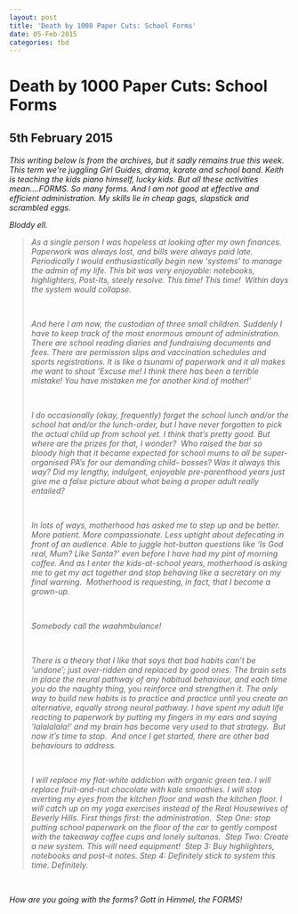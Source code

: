 ```yaml
---
layout: post
title: 'Death by 1000 Paper Cuts: School Forms'
date: 05-Feb-2015
categories: tbd
---
```


# Death by 1000 Paper Cuts: School Forms

## 5th February 2015

<p <img class="photo-horiz" src="http://1.bp.blogspot.com/-HpXPf5E7vG0/VK_wRkVFTtI/AAAAAAABNW4/-ExICwVwZdU/s1600/Women%2Band%2BCigarettes%2C%2Bca.%2B1950s%2B(6).jpg" /></p>

<h6 (photo source)</h6>

This writing below is from the archives,   but it sadly remains true this week. This term we're juggling Girl Guides, drama, karate and school band. Keith is teaching the kids piano himself, lucky kids. But all these activities mean....FORMS. So many forms. And I am not good at effective and efficient administration. My skills lie in cheap gags, slapstick and scrambled eggs.

Bloddy ell.

<blockquote>

As a single person I was hopeless at looking after my own finances. Paperwork was always lost, and bills were always paid late. Periodically I would enthusiastically begin new ‘systems’ to manage the admin of my life. This bit was very enjoyable: notebooks, highlighters, Post-Its, steely resolve. This time! This time!  Within days the system would collapse.

<br />



And here I am now, the custodian of three small children. Suddenly I have to keep track of the most enormous amount of administration. There are school reading diaries and fundraising documents and fees. There are permission slips and vaccination schedules and sports registrations. It is like a tsunami of paperwork and it all makes me want to shout ‘Excuse me! I think there has been a terrible mistake! You have mistaken me for another kind of mother!’

<br />



I do occasionally (okay, frequently) forget the school lunch and/or the school hat and/or the lunch-order, but I have never forgotten to pick the actual child up from school yet. I think that’s pretty good. But where are the prizes for that, I wonder?  Who raised the bar so bloody high that it became expected for school mums to all be super-organised PA’s for our demanding child- bosses? Was it always this way? Did my lengthy, indulgent, enjoyable pre-parenthood years just give me a false picture about what being a proper adult really entailed?



<br />

In lots of ways, motherhood has asked me to step up and be better. More patient. More compassionate. Less uptight about defecating in front of an audience. Able to juggle hot-button questions like ‘Is God real, Mum? Like Santa?’ even before I have had my pint of morning coffee. And as I enter the kids-at-school years, motherhood is asking me to get my act together and stop behaving like a secretary on my final warning.  Motherhood is requesting, in fact, that I become a grown-up.

<br />



Somebody call the waahmbulance!



<br />

There is a theory that I like that says that bad habits can’t be ‘undone’; just over-ridden and replaced by good ones. The brain sets in place the neural pathway of any habitual behaviour, and each time you do the naughty thing, you reinforce and strengthen it. The only way to build new habits is to practice and practice until you create an alternative, equally strong neural pathway. I have spent my adult life reacting to paperwork by putting my fingers in my ears and saying ‘lalalalala!’ and my brain has become very used to that strategy.  But now it’s time to stop.  And once I get started, there are other bad behaviours to address.

<br />



I will replace my flat-white addiction with organic green tea. I will replace fruit-and-nut chocolate with kale smoothies. I will stop averting my eyes from the kitchen floor and wash the kitchen floor. I will catch up on my yoga exercises instead of the Real Housewives of Beverly Hills. First things first: the administration.  Step One: stop putting school paperwork on the floor of the car to gently compost with the takeaway coffee cups and lonely sultanas.  Step Two: Create a new system. This will need equipment!  Step 3: Buy highlighters, notebooks and post-it notes. Step 4: Definitely stick to system this time. Definitely.</blockquote>

<br />



How are you going with the forms? Gott in Himmel, the FORMS!
